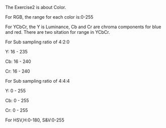 The Exercise2 is about Color.

For RGB, the range for each color is:0-255

For YCbCr, the Y is Luminance, Cb and Cr are chroma components for blue and red. There are two sitation for range in YCbCr.

For Sub sampling ratio of 4:2:0

Y: 16 - 235

Cb: 16 - 240

Cr: 16 - 240

For Sub sampling ratio of 4:4:4

Y: 0 - 255

Cb: 0 - 255

Cr: 0 - 255

For HSV,H:0-180, S&V:0-255
